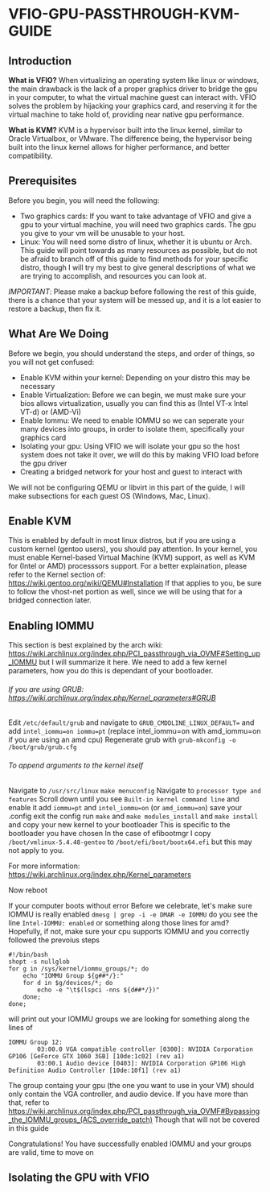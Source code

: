 # VFIO-GPU-PASSTHROUGH-KVM-GUIDE

## Introduction
**What is VFIO?**
When virtualizing an operating system like linux or windows, the main drawback is the lack of a proper graphics driver to bridge the gpu in your computer, to what the virtual machine guest can interact with. VFIO solves the problem by hijacking your graphics card, and reserving it for the virtual machine to take hold of, providing near native gpu performance.

**What is KVM?**
KVM is a hypervisor built into the linux kernel, similar to Oracle Virtualbox, or VMware. The difference being, the hypervisor being built into the linux kernel allows for higher performance, and better compatibility.

## Prerequisites
Before you begin, you will need the following:

* Two graphics cards: If you want to take advantage of VFIO and give a gpu to your virtual machine, you will need two graphics cards. The gpu you give to your vm will be unusable to your host.
* Linux: You will need some distro of linux, whether it is ubuntu or Arch. This guide will point towards as many resources as possible, but do not be afraid to branch off of this guide to find methods for your specific distro, though I will try my best to give general descriptions of what we are trying to accomplish, and resources you can look at.

*IMPORTANT*: Please make a backup before following the rest of this guide, there is a chance that your system will be messed up, and it is a lot easier to restore a backup, then fix it.

## What Are We Doing
Before we begin, you should understand the steps, and order of things, so you will not get confused:
* Enable KVM within your kernel: Depending on your distro this may be necessary
* Enable Virtualization: Before we can begin, we must make sure your bios allows virtualization, usually you can find this as (Intel VT-x Intel VT-d) or (AMD-Vi)
* Enable Iommu: We need to enable IOMMU so we can seperate your many devices into groups, in order to isolate them, specifically your graphics card
* Isolating your gpu: Using VFIO we will isolate your gpu so the host system does not take it over, we will do this by making VFIO load before the gpu driver
* Creating a bridged network for your host and guest to interact with

We will not be configuring QEMU or libvirt in this part of the guide, I will make subsections for each guest OS (Windows, Mac, Linux).

## Enable KVM
This is enabled by default in most linux distros, but if you are using a custom kernel (gentoo users), you should pay attention. In your kernel, you must enable Kernel-based Virtual Machine (KVM) support, as well as KVM for (Intel or AMD) processsors support.
For a better explaination, please refer to the Kernel section of: https://wiki.gentoo.org/wiki/QEMU#Installation 
If that applies to you, be sure to follow the vhost-net portion as well, since we will be using that for a bridged connection later.

## Enabling IOMMU
This section is best explained by the arch wiki: https://wiki.archlinux.org/index.php/PCI_passthrough_via_OVMF#Setting_up_IOMMU
but I will summarize it here.
We need to add a few kernel parameters, how you do this is dependant of your bootloader.
###### If you are using GRUB: https://wiki.archlinux.org/index.php/Kernel_parameters#GRUB
Edit `/etc/default/grub` and navigate to `GRUB_CMDDLINE_LINUX_DEFAULT=` and add `intel_iommu=on iommu=pt` (replace intel_iommu=on with amd_iommu=on if you are using an amd cpu)
Regenerate grub with `grub-mkconfig -o /boot/grub/grub.cfg`

###### To append arguments to the kernel itself
Navigate to `/usr/src/linux`
`make menuconfig`
Navigate to `processor type and features`
Scroll down until you see `Built-in kernel command line` and enable it
add `iommu=pt` and `intel_iommu=on` (or `amd_iommu=on`) save your .config
exit the config
run `make` and `make modules_install` and `make install` and copy your new kernel to your bootloader
This is specific to the bootloader you have chosen
In the case of efibootmgr I copy `/boot/vmlinux-5.4.48-gentoo` to `/boot/efi/boot/bootx64.efi` but this may not apply to you.

For more information: https://wiki.archlinux.org/index.php/Kernel_parameters

Now reboot

If your computer boots without error
Before we celebrate, let's make sure IOMMU is really enabled
`dmesg | grep -i -e DMAR -e IOMMU`
do you see the line `Intel-IOMMU: enabled` or something along those lines for amd?
Hopefully, if not, make sure your cpu supports IOMMU and you correctly followed the prevoius steps
```
#!/bin/bash
shopt -s nullglob
for g in /sys/kernel/iommu_groups/*; do
    echo "IOMMU Group ${g##*/}:"
    for d in $g/devices/*; do
        echo -e "\t$(lspci -nns ${d##*/})"
    done;
done;
```
will print out your IOMMU groups
we are looking for something along the lines of

```
IOMMU Group 12:
        03:00.0 VGA compatible controller [0300]: NVIDIA Corporation GP106 [GeForce GTX 1060 3GB] [10de:1c02] (rev a1)
        03:00.1 Audio device [0403]: NVIDIA Corporation GP106 High Definition Audio Controller [10de:10f1] (rev a1)
```
The group containg your gpu (the one you want to use in your VM) should only contain the VGA controller, and audio device. If you have more than that, refer to https://wiki.archlinux.org/index.php/PCI_passthrough_via_OVMF#Bypassing_the_IOMMU_groups_(ACS_override_patch)
Though that will not be covered in this guide

Congratulations! You have successfully enabled IOMMU and your groups are valid, time to move on

## Isolating the GPU with VFIO

